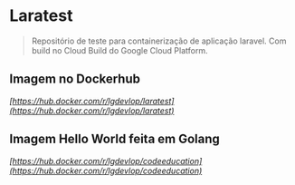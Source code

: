Laratest
===================

> Repositório de teste para containerização de aplicação laravel.
> Com build no Cloud Build do Google Cloud Platform.

## Imagem no Dockerhub

*[https://hub.docker.com/r/lgdevlop/laratest](https://hub.docker.com/r/lgdevlop/laratest)*

## Imagem Hello World feita em Golang

*[https://hub.docker.com/r/lgdevlop/codeeducation](https://hub.docker.com/r/lgdevlop/codeeducation)*
